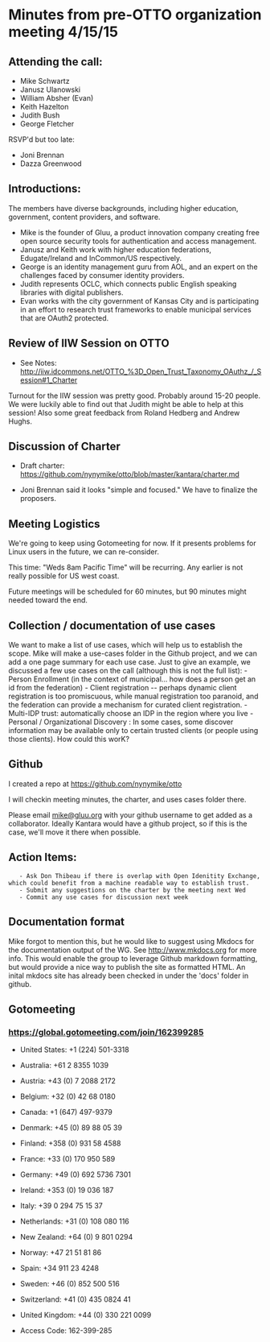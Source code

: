 # Minutes from pre-OTTO organization meeting 4/15/15

## Attending the call:
- Mike Schwartz
- Janusz Ulanowski
- William Absher (Evan)
- Keith Hazelton
- Judith Bush
- George Fletcher

RSVP'd but too late:
- Joni Brennan
- Dazza Greenwood
  
## Introductions:

The members have diverse backgrounds, including higher education, government, content providers, and software. 
- Mike is the founder of Gluu, a product innovation company creating free open source security tools for authentication and access management. 
- Janusz and Keith work with higher education federations, Edugate/Ireland and InCommon/US respectively. 
- George is an identity management guru from AOL, and an expert on the challenges faced by consumer identity providers. 
- Judith represents OCLC, which connects public English speaking libraries with digital publishers. 
- Evan works with the city government of Kansas City and is participating in an effort to research trust frameworks to enable municipal services that are OAuth2 protected. 

## Review of IIW Session on OTTO

- See Notes: http://iiw.idcommons.net/OTTO_%3D_Open_Trust_Taxonomy_OAuthz_/_Session#1_Charter
   
Turnout for the IIW session was pretty good. Probably around 15-20 people. We were luckily able to find out that Judith might be able to help at this session! Also some great feedback from Roland Hedberg and Andrew Hughs.

## Discussion of Charter

- Draft charter: https://github.com/nynymike/otto/blob/master/kantara/charter.md 

- Joni Brennan said it looks "simple and focused." We have to finalize the proposers. 

## Meeting Logistics

We're going to keep using Gotomeeting for now. If it presents problems for Linux users in the future, we can re-consider. 

This time: "Weds 8am Pacific Time" will be recurring. Any earlier is not really possible for US west coast.

Future meetings will be scheduled for 60 minutes, but 90 minutes might needed toward the end.

## Collection / documentation of use cases

We want to make a list of use cases, which will help us to establish the scope. Mike will make a use-cases folder in the Github project, and we can add a one page summary for each use case. Just to give an example, we discussed a few use cases on the call (although this is not the full list):
       - Person Enrollment (in the context of municipal... how does a person get an id from the federation)
       - Client registration -- perhaps dynamic client registration is too promiscuous, while manual registration too paranoid, and the federation can provide a mechanism for curated client registration.
       - Multi-IDP trust: automatically choose an IDP in the region where you live
       - Personal / Organizational Discovery : In some cases, some discover information may be available only to certain trusted clients (or people using those clients). How could this worK?

## Github

I created a repo at https://github.com/nynymike/otto

I will checkin meeting minutes, the charter, and uses cases folder there. 

Please email mike@gluu.org with your github username to get added as a collaborator. Ideally Kantara would have a github project, so if this is the case, we'll move it there when possible.

## Action Items:
       - Ask Don Thibeau if there is overlap with Open Idenitity Exchange, which could benefit from a machine readable way to establish trust.
       - Submit any suggestions on the charter by the meeting next Wed
       - Commit any use cases for discussion next week


## Documentation format

Mike forgot to mention this, but he would like to suggest using Mkdocs for the documentation output of the WG. See http://www.mkdocs.org for more info. This would enable the group to leverage Github markdown formatting, but would provide a nice way to publish the site as formatted HTML. An inital mkdocs site has already been checked in under the 'docs' folder in github.


## Gotomeeting

### https://global.gotomeeting.com/join/162399285

- United States: +1 (224) 501-3318
- Australia: +61 2 8355 1039
- Austria: +43 (0) 7 2088 2172
- Belgium: +32 (0) 42 68 0180
- Canada: +1 (647) 497-9379
- Denmark: +45 (0) 89 88 05 39
- Finland: +358 (0) 931 58 4588
- France: +33 (0) 170 950 589
- Germany: +49 (0) 692 5736 7301
- Ireland: +353 (0) 19 036 187
- Italy: +39 0 294 75 15 37
- Netherlands: +31 (0) 108 080 116
- New Zealand: +64 (0) 9 801 0294
- Norway: +47 21 51 81 86
- Spain: +34 911 23 4248
- Sweden: +46 (0) 852 500 516
- Switzerland: +41 (0) 435 0824 41
- United Kingdom: +44 (0) 330 221 0099

- Access Code: 162-399-285

